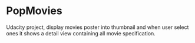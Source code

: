 # PopMovies
Udacity project, display movies poster into thumbnail and when user select ones it shows a detail view containing all movie specification.
